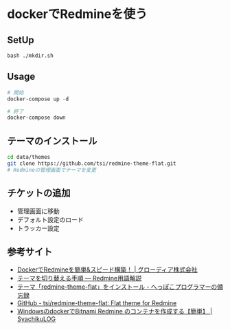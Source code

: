 # dockerでRedmineを使う

## SetUp
``bash
./mkdir.sh
``

## Usage
```powershell
# 開始
docker-compose up -d

# 終了
docker-compose down
```

## テーマのインストール
```bash
cd data/themes
git clone https://github.com/tsi/redmine-theme-flat.git
# Redmineの管理画面でテーマを変更
```

## チケットの追加

- 管理画面に移動
- デフォルト設定のロード
- トラッカー設定

## 参考サイト
- [DockerでRedmineを簡単&スピード構築！ | グローディア株式会社](https://glodia.jp/blog/11799/)
- [テーマを切り替える手順 — Redmine用語解説](https://redmine.jp/glossary/t/theme/change-themes/)
- [テーマ「redmine-theme-flat」をインストール - へっぽこプログラマーの備忘録](https://kuttsun.blogspot.com/2016/08/redmine-theme-flat.html)
- [GitHub - tsi/redmine-theme-flat: Flat theme for Redmine](https://github.com/tsi/redmine-theme-flat)
- [WindowsのdockerでBitnami Redmine のコンテナを作成する【簡単】 | SyachikuLOG](https://syachiku.net/windows%E3%81%AEdocker%E3%81%A7bitnami-redmine-%E3%81%AE%E3%82%B3%E3%83%B3%E3%83%86%E3%83%8A%E3%82%92%E4%BD%9C%E6%88%90%E3%81%99%E3%82%8B%E3%80%90%E7%B0%A1%E5%8D%98%E3%80%91/#toc9)